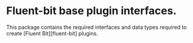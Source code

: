 # Fluent-bit base plugin interfaces.

This package contains the required interfaces and data types required to create
[Fluent Bit][fluent-bit] plugins.